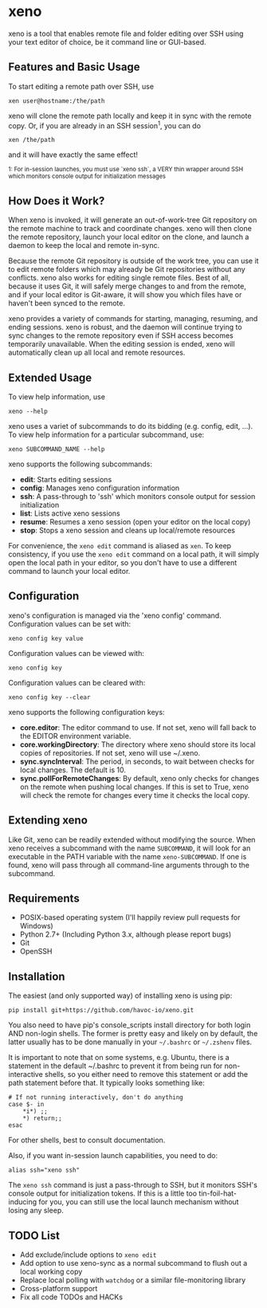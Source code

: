 xeno
====
xeno is a tool that enables remote file and folder editing over SSH using your
text editor of choice, be it command line or GUI-based.


Features and Basic Usage
------------------------
To start editing a remote path over SSH, use

    xen user@hostname:/the/path

xeno will clone the remote path locally and keep it in sync with the remote
copy.  Or, if you are already in an SSH session<sup>1</sup>, you can do

    xen /the/path

and it will have exactly the same effect!

<sup>
1: For in-session launches, you must use `xeno ssh`, a VERY thin wrapper around
SSH which monitors console output for initialization messages
</sup>


How Does it Work?
-----------------
When xeno is invoked, it will generate an out-of-work-tree Git repository on the
remote machine to track and coordinate changes.  xeno will then clone the remote
repository, launch your local editor on the clone, and launch a daemon to keep
the local and remote in-sync.

Because the remote Git repository is outside of the work tree, you can use it to
edit remote folders which may already be Git repositories without any conflicts.
xeno also works for editing single remote files.  Best of all, because it uses
Git, it will safely merge changes to and from the remote, and if your local
editor is Git-aware, it will show you which files have or haven't been synced to
the remote.

xeno provides a variety of commands for starting, managing, resuming, and ending
sessions.  xeno is robust, and the daemon will continue trying to sync changes
to the remote repository even if SSH access becomes temporarily unavailable.
When the editing session is ended, xeno will automatically clean up all local
and remote resources.


Extended Usage
--------------
To view help information, use

    xeno --help

xeno uses a variet of subcommands to do its bidding (e.g. config, edit, ...).
To view help information for a particular subcommand, use:

    xeno SUBCOMMAND_NAME --help

xeno supports the following subcommands:

- __edit__: Starts editing sessions
- __config__: Manages xeno configuration information
- __ssh__: A pass-through to 'ssh' which monitors console output for session
  initialization
- __list__: Lists active xeno sessions
- __resume__: Resumes a xeno session (open your editor on the local copy)
- __stop__: Stops a xeno session and cleans up local/remote resources

For convenience, the `xeno edit` command is aliased as `xen`.  To keep
consistency, if you use the `xeno edit` command on a local path, it will simply
open the local path in your editor, so you don't have to use a different command
to launch your local editor.


Configuration
-------------
xeno's configuration is managed via the 'xeno config' command.  Configuration
values can be set with:

    xeno config key value

Configuration values can be viewed with:

    xeno config key

Configuration values can be cleared with:

    xeno config key --clear

xeno supports the following configuration keys:

- __core.editor__: The editor command to use.  If not set, xeno will fall back
  to the EDITOR environment variable.
- __core.workingDirectory__: The directory where xeno should store its local
  copies of repositories.  If not set, xeno will use ~/.xeno.
- __sync.syncInterval__: The period, in seconds, to wait between checks for
  local changes.  The default is 10.
- __sync.pollForRemoteChanges__: By default, xeno only checks for changes on the
  remote when pushing local changes.  If this is set to True, xeno will check
  the remote for changes every time it checks the local copy.


Extending xeno
--------------
Like Git, xeno can be readily extended without modifying the source.  When xeno
receives a subcommand with the name `SUBCOMMAND`, it will look for an executable
in the PATH variable with the name `xeno-SUBCOMMAND`.  If one is found, xeno
will pass through all command-line arguments through to the subcommand.


Requirements
------------
- POSIX-based operating system (I'll happily review pull requests for Windows)
- Python 2.7+ (Including Python 3.x, although please report bugs)
- Git
- OpenSSH


Installation
------------
The easiest (and only supported way) of installing xeno is using pip:

    pip install git+https://github.com/havoc-io/xeno.git

You also need to have pip's console_scripts install directory for both login AND
non-login shells.  The former is pretty easy and likely on by default, the
latter usually has to be done manually in your `~/.bashrc` or `~/.zshenv` files.

It is important to note that on some systems, e.g. Ubuntu, there is a statement
in the default ~/.bashrc to prevent it from being run for non-interactive
shells, so you either need to remove this statement or add the path statement
before that. It typically looks something like:

    # If not running interactively, don't do anything
    case $- in
        *i*) ;;
        *) return;;
    esac

For other shells, best to consult documentation.

Also, if you want in-session launch capabilities, you need to do:

    alias ssh="xeno ssh"

The `xeno ssh` command is just a pass-through to SSH, but it monitors SSH's
console output for initialization tokens.  If this is a little too
tin-foil-hat-inducing for you, you can still use the local launch mechanism
without losing any sleep.


TODO List
---------
- Add exclude/include options to `xeno edit`
- Add option to use xeno-sync as a normal subcommand to flush out a local
  working copy
- Replace local polling with `watchdog` or a similar file-monitoring library
- Cross-platform support
- Fix all code TODOs and HACKs
